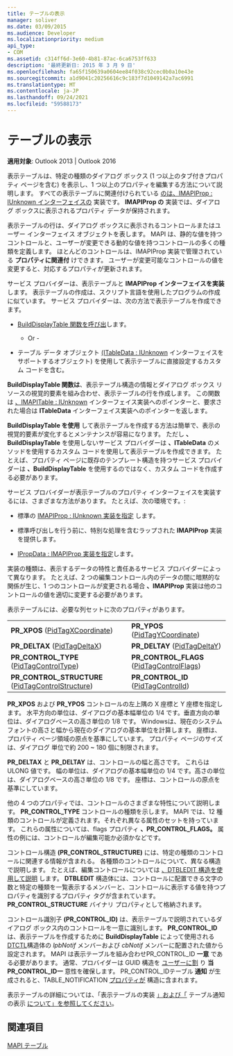 ```yaml
---
title: テーブルの表示
manager: soliver
ms.date: 03/09/2015
ms.audience: Developer
ms.localizationpriority: medium
api_type:
- COM
ms.assetid: c314ff6d-3e60-4b81-87ac-6ca6753ff633
description: '最終更新日: 2015 年 3 月 9 日'
ms.openlocfilehash: fa65f150639a0604ee84f038c92cec0b0a10e43e
ms.sourcegitcommit: a1d9041c20256616c9c183f7d1049142a7ac6991
ms.translationtype: MT
ms.contentlocale: ja-JP
ms.lasthandoff: 09/24/2021
ms.locfileid: "59588173"
---
```

# <a name="display-tables"></a>テーブルの表示

  
  
**適用対象**: Outlook 2013 | Outlook 2016 
  
表示テーブルは、特定の種類のダイアログ ボックス (1 つ以上のタブ付きプロパティ ページを含む) を表示し、1 つ以上のプロパティを編集する方法について説明します。 すべての表示テーブルに関連付けられている [のは、IMAPIProp : IUnknown インターフェイスの](imapipropiunknown.md) 実装です。 **IMAPIProp の** 実装では、ダイアログ ボックスに表示されるプロパティ データが保持されます。 
  
表示テーブルの行は、ダイアログ ボックスに表示されるコントロールまたはユーザー インターフェイス オブジェクトを表します。 MAPI は、静的な値を持つコントロールと、ユーザーが変更できる動的な値を持つコントロールの多くの種類を定義します。 ほとんどのコントロールは、IMAPIProp 実装で管理されている **プロパティに関連付** けできます。 ユーザーが変更可能なコントロールの値を変更すると、対応するプロパティが更新されます。 
  
サービス プロバイダーは、表示テーブルと **IMAPIProp インターフェイスを実装** します。 表示テーブルの作成は、スクリプト言語を使用したプログラムの作成に似ています。 サービス プロバイダーは、次の方法で表示テーブルを作成できます。 
  
- [BuildDisplayTable 関数を呼び出](builddisplaytable.md)します。 
    
    - Or -
    
- テーブル データ オブジェクト [(ITableData : IUnknown](itabledataiunknown.md) インターフェイスをサポートするオブジェクト) を使用して表示テーブルに直接設定するカスタム コードを含む。 
    
**BuildDisplayTable 関数は**、表示テーブル構造の情報とダイアログ ボックス リソースの視覚的要素を組み合わせ、表示テーブルの行を作成します。 この関数は [、IMAPITable : IUnknown](imapitableiunknown.md) インターフェイス実装へのポインターと、要求された場合は **ITableData** インターフェイス実装へのポインターを返します。 
  
**BuildDisplayTable を使用** して表示テーブルを作成する方法は簡単で、表示の視覚的要素が変化するとメンテナンスが容易になります。 ただし **、BuildDisplayTable** を使用しないサービス プロバイダーは **、ITableData** のメソッドを使用するカスタム コードを使用して表示テーブルを作成できます。 たとえば、プロパティ ページに既存のテンプレート構造を持つサービス プロバイダーは **、BuildDisplayTable** を使用するのではなく、カスタム コードを作成する必要があります。
  
サービス プロバイダーが表示テーブルのプロパティ インターフェイスを実装するには、さまざまな方法があります。 たとえば、次の環境です。:
  
- 標準の [IMAPIProp : IUnknown 実装を指定](imapipropiunknown.md) します。 
    
- 標準呼び出しを行う前に、特別な処理を含むラップされた **IMAPIProp** 実装を提供します。 
    
- [IPropData : IMAPIProp 実装を指定](ipropdataimapiprop.md)します。 
    
実装の種類は、表示するデータの特性と責任あるサービス プロバイダーによって異なります。 たとえば、2 つの編集コントロール内のデータの間に暗黙的な関係が生じ、1 つのコントロールが変更される場合 **、IMAPIProp** 実装は他のコントロールの値を適切に変更する必要があります。 
  
表示テーブルには、必要な列セットに次のプロパティがあります。
  
|||
|:-----|:-----|
|**PR_XPOS** ([PidTagXCoordinate](pidtagxcoordinate-canonical-property.md))  <br/> |**PR_YPOS** ([PidTagYCoordinate](pidtagycoordinate-canonical-property.md))  <br/> |
|**PR_DELTAX** ([PidTagDeltaX](pidtagdeltax-canonical-property.md))  <br/> |**PR_DELTAY** ([PidTagDeltaY](pidtagdeltay-canonical-property.md))  <br/> |
|**PR_CONTROL_TYPE** ([PidTagControlType](pidtagcontroltype-canonical-property.md))  <br/> |**PR_CONTROL_FLAGS** ([PidTagControlFlags](pidtagcontrolflags-canonical-property.md))  <br/> |
|**PR_CONTROL_STRUCTURE** ([PidTagControlStructure](pidtagcontrolstructure-canonical-property.md))  <br/> |**PR_CONTROL_ID** ([PidTagControlId](pidtagcontrolid-canonical-property.md))  <br/> |
   
 **PR_XPOS** および **PR_YPOS** コントロールの左上隅の X 座標と Y 座標を指定します。 水平方向の単位は、ダイアログの基本幅単位の 1/4 です。垂直方向の単位は、ダイアログベースの高さ単位の 1/8 です。 Windowsは、現在のシステム フォントの高さと幅から現在のダイアログの基本単位を計算します。 座標は、プロパティ ページ領域の原点を基準にしています。 プロパティ ページのサイズは、ダイアログ 単位で約 200 ~ 180 個に制限されます。 
  
 **PR_DELTAX** と **PR_DELTAY** は、コントロールの幅と高さです。 これらは ULONG 値です。 幅の単位は、ダイアログの基本幅単位の 1/4 です。高さの単位は、ダイアログベースの高さ単位の 1/8 です。 座標は、コントロールの原点を基準にしています。 
  
他の 4 つのプロパティでは、コントロールのさまざまな特性について説明します。 **PR_CONTROL_TYPE** コントロールの種類を示します。 MAPI では、12 種類のコントロールが定義されます。それぞれ異なる属性のセットを持っています。 これらの属性については、flags プロパティ **、PR_CONTROL_FLAGS。** 属性の例には、コントロールが編集可能か必須かなどです。 
  
コントロール構造 **(PR_CONTROL_STRUCTURE)** には、特定の種類のコントロールに関連する情報が含まれる。 各種類のコントロールについて、異なる構造で説明します。 たとえば、編集コントロールについては [、DTBLEDIT 構造を使用して説明](dtbledit.md) します。 **DTBLEDIT** 構造体には、コントロールに配置できる文字の数と特定の種類を一覧表示するメンバーと、コントロールに表示する値を持つプロパティを識別するプロパティ タグが含まれています。 **PR_CONTROL_STRUCTURE** バイナリ プロパティとして格納されます。 
  
コントロール識別子 **(PR_CONTROL_ID)** は、表示テーブルで説明されているダイアログ ボックス内のコントロールを一意に識別します。 **PR_CONTROL_ID** は、表示テーブルを作成するために **BuildDisplayTable** によって使用される [DTCTL](dtctl.md)構造体の *lpbNotif* メンバーおよび *cbNotif* メンバーに配置された値から設定されます。 MAPI は表示テーブルを組み合わせPR_CONTROL_ID **一意** である必要があります。 通常、プロバイダーは GUID 構造を [ユーザーに割](guid.md) り **当PR_CONTROL_ID一** 意性を確保します。 PR_CONTROL_IDテーブル **通知** が生成されると、TABLE_NOTIFICATION [プロパティが](table_notification.md) 構造に含まれます。 
  
表示テーブルの詳細については、「表示テーブルの実装 [」および「](display-table-implementation.md) テーブル通知の表示 [について」を参照してください](about-display-table-notifications.md)。 
  
## <a name="see-also"></a>関連項目



[MAPI テーブル](mapi-tables.md)

